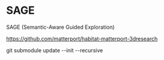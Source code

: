 # SAGE
SAGE (Semantic-Aware Guided Exploration)

https://github.com/matterport/habitat-matterport-3dresearch

git submodule update --init --recursive
